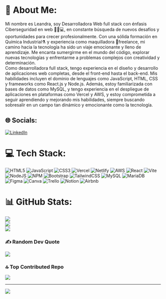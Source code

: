 # 💫 About Me:
Mi nombre es Leandra, soy Desarrolladora Web full stack con énfasis Ciberseguridad en web 🕵️‍♀️💻, en constante búsqueda de nuevos desafíos y oportunidades para crecer profesionalmente. Con una sólida formación en Química Industrial⚗️ y experiencia como maquilladora 💄freelance, mi camino hacia la tecnología ha sido un viaje emocionante y lleno de aprendizaje. Me encanta sumergirme en el mundo del código, explorar nuevas tecnologías y enfrentarme a problemas complejos con creatividad y determinación.<br>Como desarrolladora full stack, tengo experiencia en el diseño y desarrollo de aplicaciones web completas, desde el front-end hasta el back-end. Mis habilidades incluyen el dominio de lenguajes como JavaScript, HTML, CSS y frameworks como React.js y Node.js. Además, estoy familiarizada con bases de datos como MySQL, y tengo experiencia en el despliegue de aplicaciones en plataformas como Vercel y AWS, y  estoy comprometida a seguir aprendiendo y mejorando mis habilidades, siempre buscando sobresalir en un campo tan dinámico y emocionante como la tecnología.


## 🌐 Socials:
[![LinkedIn](https://img.shields.io/badge/LinkedIn-%230077B5.svg?logo=linkedin&logoColor=white)](https://linkedin.com/in/leandramontoya) 

# 💻 Tech Stack:
![HTML5](https://img.shields.io/badge/html5-%23E34F26.svg?style=for-the-badge&logo=html5&logoColor=white) ![JavaScript](https://img.shields.io/badge/javascript-%23323330.svg?style=for-the-badge&logo=javascript&logoColor=%23F7DF1E) ![CSS3](https://img.shields.io/badge/css3-%231572B6.svg?style=for-the-badge&logo=css3&logoColor=white) ![Vercel](https://img.shields.io/badge/vercel-%23000000.svg?style=for-the-badge&logo=vercel&logoColor=white) ![Netlify](https://img.shields.io/badge/netlify-%23000000.svg?style=for-the-badge&logo=netlify&logoColor=#00C7B7) ![AWS](https://img.shields.io/badge/AWS-%23FF9900.svg?style=for-the-badge&logo=amazon-aws&logoColor=white) ![React](https://img.shields.io/badge/react-%2320232a.svg?style=for-the-badge&logo=react&logoColor=%2361DAFB) ![Vite](https://img.shields.io/badge/vite-%23646CFF.svg?style=for-the-badge&logo=vite&logoColor=white) ![NodeJS](https://img.shields.io/badge/node.js-6DA55F?style=for-the-badge&logo=node.js&logoColor=white) ![NPM](https://img.shields.io/badge/NPM-%23CB3837.svg?style=for-the-badge&logo=npm&logoColor=white) ![Bootstrap](https://img.shields.io/badge/bootstrap-%238511FA.svg?style=for-the-badge&logo=bootstrap&logoColor=white) ![TailwindCSS](https://img.shields.io/badge/tailwindcss-%2338B2AC.svg?style=for-the-badge&logo=tailwind-css&logoColor=white) ![MySQL](https://img.shields.io/badge/mysql-%2300000f.svg?style=for-the-badge&logo=mysql&logoColor=white) ![MariaDB](https://img.shields.io/badge/MariaDB-003545?style=for-the-badge&logo=mariadb&logoColor=white) ![Figma](https://img.shields.io/badge/figma-%23F24E1E.svg?style=for-the-badge&logo=figma&logoColor=white) ![Canva](https://img.shields.io/badge/Canva-%2300C4CC.svg?style=for-the-badge&logo=Canva&logoColor=white) ![Trello](https://img.shields.io/badge/Trello-%23026AA7.svg?style=for-the-badge&logo=Trello&logoColor=white) ![Notion](https://img.shields.io/badge/Notion-%23000000.svg?style=for-the-badge&logo=notion&logoColor=white) ![Airbnb](https://img.shields.io/badge/Airbnb-%23ff5a5f.svg?style=for-the-badge&logo=Airbnb&logoColor=white)
# 📊 GitHub Stats:
![](https://github-readme-stats.vercel.app/api?username=leamontoya19&theme=tokyonight&hide_border=false&include_all_commits=false&count_private=false)<br/>
![](https://github-readme-streak-stats.herokuapp.com/?user=leamontoya19&theme=tokyonight&hide_border=false)<br/>
![](https://github-readme-stats.vercel.app/api/top-langs/?username=leamontoya19&theme=tokyonight&hide_border=false&include_all_commits=false&count_private=false&layout=compact)

### ✍️ Random Dev Quote
![](https://quotes-github-readme.vercel.app/api?type=horizontal&theme=radical)

### 🔝 Top Contributed Repo
![](https://github-contributor-stats.vercel.app/api?username=leamontoya19&limit=5&theme=monokai&combine_all_yearly_contributions=true)

---
[![](https://visitcount.itsvg.in/api?id=leamontoya19&icon=0&color=0)](https://visitcount.itsvg.in)

<!-- Proudly created with GPRM ( https://gprm.itsvg.in ) -->
